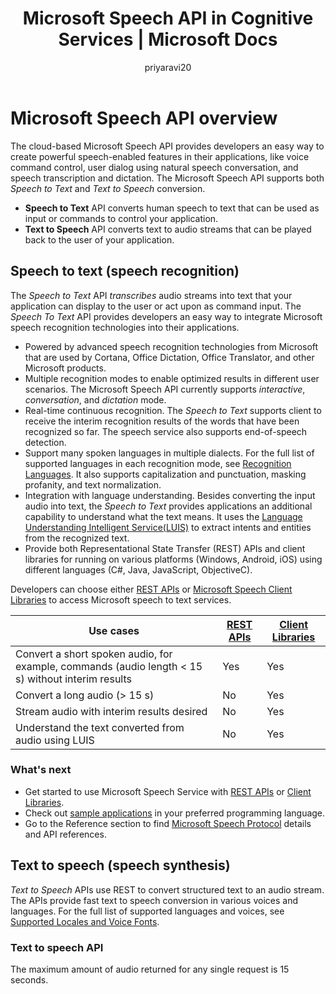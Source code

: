 ﻿---
title: Microsoft Speech API in Cognitive Services | Microsoft Docs
description: Use Microsoft Speech API to add speech-driven actions to your apps, including real-time interaction with users.
services: cognitive-services
author: priyaravi20
manager: yanbo

ms.service: cognitive-services
ms.technology: speech
ms.topic: article
ms.date: 09/14/2017
ms.author: prrajan
---
# Microsoft Speech API overview

The cloud-based Microsoft Speech API provides developers an easy way to create powerful speech-enabled features in their applications, like voice command control, user dialog using natural speech conversation, and speech transcription and dictation. The Microsoft Speech API supports both *Speech to Text* and *Text to Speech* conversion.
* **Speech to Text** API converts human speech to text that can be used as input or commands to control your application.
* **Text to Speech** API converts text to audio streams that can be played back to the user of your application.

## Speech to text (speech recognition)
The *Speech to Text* API *transcribes* audio streams into text that your application can display to the user or act upon as command input. The *Speech To Text* API provides developers an easy way to integrate Microsoft speech recognition technologies into their applications.

* Powered by advanced speech recognition technologies from Microsoft that are used by Cortana, Office Dictation, Office Translator, and other Microsoft products.
* Multiple recognition modes to enable optimized results in different user scenarios. The Microsoft Speech API currently supports *interactive*, *conversation*, and *dictation* mode.
* Real-time continuous recognition. The *Speech to Text* supports client to receive the interim recognition results of the words that have been recognized so far. The speech service also supports end-of-speech detection.
* Support many spoken languages in multiple dialects. For the full list of supported languages in
each recognition mode, see [Recognition Languages](api-reference-rest/supportedlanguages.md). It also supports capitalization and punctuation, masking profanity, and text normalization.
* Integration with language understanding. Besides converting the input audio into text, the *Speech to Text* provides applications an additional capability to understand what the text means. It uses the [Language Understanding Intelligent Service(LUIS)](../cognitive-services/LUIS/Home.md) to extract intents and entities from the recognized text.
* Provide both Representational State Transfer (REST) APIs and client libraries for running on various platforms (Windows, Android, iOS) using different languages (C#, Java, JavaScript, ObjectiveC).

Developers can choose either [REST APIs](GetStarted/GetStartedREST.md) or [Microsoft Speech Client Libraries](GetStarted/GetStartedClientLibraries.md) to access Microsoft speech to text services.

| Use cases | [REST APIs](GetStarted/GetStartedREST.md) | [Client Libraries](GetStarted/GetStartedClientLibraries.md) |
|-----|-----|-----|
| Convert a short spoken audio, for example, commands (audio length < 15 s) without interim results | Yes | Yes |
| Convert a long audio (> 15 s) | No | Yes |
| Stream audio with interim results desired | No | Yes |
| Understand the text converted from audio using LUIS | No | Yes |

### What's next
* Get started to use Microsoft Speech Service with [REST APIs](GetStarted/GetStartedREST.md) or [Client Libraries](GetStarted/GetStartedClientLibraries.md).
* Check out [sample applications](samples.md) in your preferred programming language.
* Go to the Reference section to find [Microsoft Speech Protocol](API-Reference-REST/websocketprotocol.md) details and API references.

## Text to speech (speech synthesis)
*Text to Speech* APIs use REST to convert structured text to an audio stream. The APIs provide fast text to speech
conversion in various voices and languages. For the full list of supported languages and voices, see
[Supported Locales and Voice Fonts](api-reference-rest/bingvoiceoutput.md#SupLocales).

### Text to speech API
The maximum amount of audio returned for any single request is 15 seconds.

